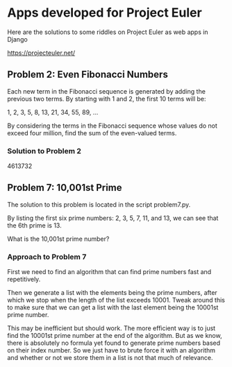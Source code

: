 # Apps developed for Project Euler

Here are the solutions to some riddles on Project Euler as web apps in Django

https://projecteuler.net/

## Problem 2: Even Fibonacci Numbers

Each new term in the Fibonacci sequence is generated by adding the
previous two terms. By starting with 1 and 2, the first 10 terms will be:

1, 2, 3, 5, 8, 13, 21, 34, 55, 89, ...

By considering the terms in the Fibonacci sequence whose values do not exceed
four million, find the sum of the even-valued terms.

### Solution to Problem 2
4613732

## Problem 7: 10,001st Prime

The solution to this problem is located in the script problem7.py.

By listing the first six prime numbers: 2, 3, 5, 7, 11, and 13, we can see
that the 6th prime is 13.

What is the 10,001st prime number?

### Approach to Problem 7

First we need to find an algorithm that can find prime numbers fast and
repetitively.

Then we generate a list with the elements being the prime numbers, after
which we stop when the length of the list exceeds 10001. Tweak around
this to make sure that we can get a list with the last element being the
10001st prime number.

This may be inefficient but should work. The more efficient way is to just
find the 10001st prime number at the end of the algorithm. But as we know,
there is absolutely no formula yet found to generate prime numbers
based on their index number. So we just have to brute force it with an
algorithm and whether or not we store them in a list is not that much of
relevance.
